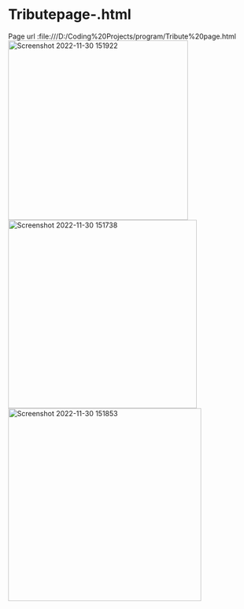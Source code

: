 # Tributepage-.html
Page url :file:///D:/Coding%20Projects/program/Tribute%20page.html<img width="365" alt="Screenshot 2022-11-30 151922" src="https://user-images.githubusercontent.com/118045275/204764385-e1b0756d-f945-45e6-94b4-e01a17a44821.png">
<img width="383" alt="Screenshot 2022-11-30 151738" src="https://user-images.githubusercontent.com/118045275/204764398-4caacfaa-2ee6-42a2-8ea2-5d45aae034f3.png">
<img width="392" alt="Screenshot 2022-11-30 151853" src="https://user-images.githubusercontent.com/118045275/204764406-e0c3ea1c-bf35-4862-b9d7-74ce7e84092f.png">
